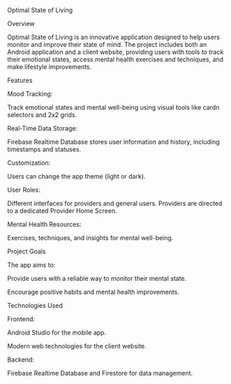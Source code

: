 Optimal State of Living

Overview

Optimal State of Living is an innovative application designed to help users monitor and improve their state of mind. The project includes both an Android application and a client website, providing users with tools to track their emotional states, access mental health exercises and techniques, and make lifestyle improvements.

Features

Mood Tracking:

Track emotional states and mental well-being using visual tools like cardn selectors and 2x2 grids.

Real-Time Data Storage:

Firebase Realtime Database stores user information and history, including timestamps and statuses.

Customization:

Users can change the app theme (light or dark).

User Roles:

Different interfaces for providers and general users. Providers are directed to a dedicated Provider Home Screen.

Mental Health Resources:

Exercises, techniques, and insights for mental well-being.

Project Goals

The app aims to:

Provide users with a reliable way to monitor their mental state.

Encourage positive habits and mental health improvements.

Technologies Used

Frontend:

Android Studio for the mobile app.

Modern web technologies for the client website.

Backend:

Firebase Realtime Database and Firestore for data management.

